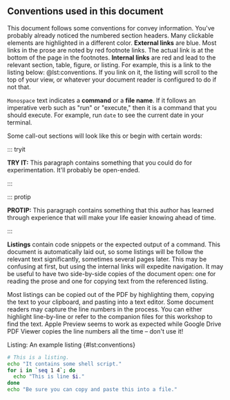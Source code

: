 ## Conventions used in this document

This document follows some conventions for convey information.
You've probably already noticed the numbered section headers.
Many clickable elements are highlighted in a different color.
**External links** are blue.
Most links in the prose are noted by red footnote links.
The actual link is at the bottom of the page in the footnotes.
**Internal links** are red and lead to the relevant section, table, figure, or listing.
For example, this is a link to the listing below: @lst:conventions.
If you link on it, the listing will scroll to the top of your view, or whatever
your document reader is configured to do if not that.

`Monospace` text indicates a **command** or a **file name**.
If it follows an imperative verb such as "run" or "execute," then it is
a command that you should execute.
For example, run `date` to see the current date in your terminal.

Some call-out sections will look like this or begin with certain words:

::: tryit

**TRY IT:** This paragraph contains something that you could do for
experimentation. It'll probably be open-ended.

:::

::: protip

**PROTIP:** This paragraph contains something that this author has learned
through experience that will make your life easier knowing ahead of time.

:::

**Listings** contain code snippets or the expected output of a command.
This document is automatically laid out, so some listings will be follow the
relevant text significantly, sometimes several pages later.
This may be confusing at first, but using the internal links will expedite
navigation.
It may be useful to have two side-by-side copies of the document open: one for
reading the prose and one for copying text from the referenced listing.

Most listings can be copied out of the PDF by highlighting them, copying the
text to your clipboard, and pasting into a text editor. Some document readers
may capture the line numbers in the process. You can either highlight
line-by-line or refer to the companion files for this workshop to find the
text. Apple Preview seems to work as expected while Google Drive PDF Viewer
copies the line numbers all the time – don't use it!

Listing: An example listing {#lst:conventions}

```bash
# This is a listing.
echo "It contains some shell script."
for i in `seq 1 4`; do
  echo "This is line $i."
done
echo "Be sure you can copy and paste this into a file."
```
